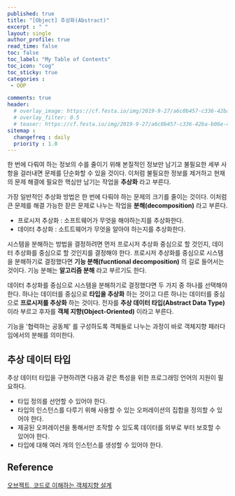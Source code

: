 ```yaml
---
published: true
title: "[Object] 추상화(Abstract)"
excerpt : " "
layout: single
author_profile: true
read_time: false
toc: false
toc_label: "My Table of Contents"
toc_icon: "cog"
toc_sticky: true
categories :
 - OOP

comments: true
header:
  # overlay_image: https://cf.festa.io/img/2019-9-27/a6c0b457-c336-42ba-b06e-462de90ada91.jpg
  # overlay_filter: 0.5
  # teaser: https://cf.festa.io/img/2019-9-27/a6c0b457-c336-42ba-b06e-462de90ada91.jpg
sitemap :
  changefreq : daily
  priority : 1.0
---
```


한 번에 다뤄여 하는 정보의 수를 줄이기 위해 본질적인 정보만 남기고  불필요한 세부 사항을 걸러내면 문제를 단순화할 수 있을 것이다. 이처럼 불필요한 정보를 제거하고 현재의 문제 해결에 필요한 핵심만 남기는 작업을 __추상화__ 라고 부른다.
    
가장 일반적인 추상화 방법은 한 번에 다뤄야 하는 문제의 크기를 줄이는 것이다. 이처럼 큰 문제를 해결 가능한 잗은 문제로 나누는 작업을 __분해(decomposition)__ 라고 부른다.

- 프로시저 추상화 : 소프트웨어가 무엇을 해야하는지를 추상화한다.
- 데이터 추상화 : 소트트웨어가 무엇을 알아야 하는지를 추상화한다.

시스템을 분해하는 방법을 결정하려면 먼저 프로시저 추상화 중심으로 할 것인지, 데이터 추상화를 중심으로 할 것인지를 결정해야 한다. 프로시저 추상화를 중심으로 시스템을 분해하기로 결정했다면 __기능 분해(fucntional decomposition)__ 의 길로 들어서는 것이다. 기능 분해는 __알고리즘 분해__ 라고 부르기도 한다.
  
데이터 추상화를 중심으로 시스템을 분해하기로 결정했다면 두 가지 중 하나를 선택해야 한다. 하나는 데이터를 중심으로 __타입을 추상화__ 하는 것이고 다른 하나는 데이터를 중심으로 __프로시저를 추상화__ 하는 것이다. 전자를 __추상 데이터 타입(Abstract Data Type)__ 이라 부르고 후자를 __객체 지향(Object-Oriented)__ 이라고 부른다.
  
기능을 '협력하는 공동체' 를 구성하도록 객체들로 나누는 과정이 바로 객체지향 패러다임에서의 분해를 의미한다.

## 추상 데이터 타입

추상 데이터 타입을 구현하려면 다음과 같은 특성을 위한 프로그래밍 언어의 지원이 필요하다.

- 타입 정의를 선언할 수 있어야 한다.
- 타입의 인스턴스를 다루기 위해 사용할 수 있는 오퍼레이션의 집합을 정의할 수 있어야 한다.
- 제공된 오퍼레이션을 통해서만 조작할 수 있도록 데이터를 외부로 부터 보호할 수 있어야 한다.
- 타입에 대해 여러 개의 인스턴스를 생성할 수 있어야 한다.
  
## Reference

[오브젝트, 코드로 이해하는 객체지향 설계](http://www.yes24.com/Product/Goods/74219491)